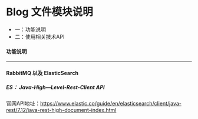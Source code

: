 # Blog 文件模块说明

- 一：功能说明
- 二：使用相关技术API

#### 功能说明



---

#### RabbitMQ 以及 ElasticSearch


##### ES： Java-High—Level-Rest-Client API

官网API地址：https://www.elastic.co/guide/en/elasticsearch/client/java-rest/7.12/java-rest-high-document-index.html

